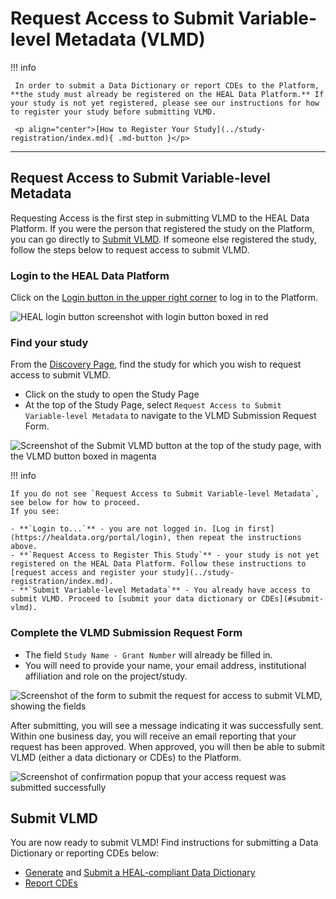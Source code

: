 # Request Access to Submit Variable-level Metadata (VLMD)

!!! info 

     In order to submit a Data Dictionary or report CDEs to the Platform, **the study must already be registered on the HEAL Data Platform.** If your study is not yet registered, please see our instructions for how to register your study before submitting VLMD.

     <p align="center">[How to Register Your Study](../study-registration/index.md){ .md-button }</p>

---

## Request Access to Submit Variable-level Metadata

Requesting Access is the first step in submitting VLMD to the HEAL Data Platform. If you were the person that registered the study on the Platform, you can go directly to [Submit VLMD](#submit-vlmd). If someone else registered the study, follow the steps below to request access to submit VLMD.

### Login to the HEAL Data Platform

Click on the [Login button in the upper right corner](https://healdata.org/portal/login) to log in to the Platform.  

<!-- If you want to play with sizing, you can use something like ![HEAL login screenshot](../img/heal_login.png){: style="height:250px;width:534px"} -->
![HEAL login button screenshot with login button boxed in red](../img/heal_login.png)

### Find your study

From the [Discovery Page](https://healdata.org/portal/discovery), find the study for which you wish to request access to submit VLMD.

- Click on the study to open the Study Page
- At the top of the Study Page, select `Request Access to Submit Variable-level Metadata` to navigate to the VLMD Submission Request Form.

![Screenshot of the Submit VLMD button at the top of the study page, with the VLMD button boxed in magenta](../img/submit_vlmd_req_access_button.png)

!!! info

    If you do not see `Request Access to Submit Variable-level Metadata`, see below for how to proceed.  
    If you see:

    - **`Login to...`** - you are not logged in. [Log in first](https://healdata.org/portal/login), then repeat the instructions above.
    - **`Request Access to Register This Study`** - your study is not yet registered on the HEAL Data Platform. Follow these instructions to [request access and register your study](../study-registration/index.md).  
    - **`Submit Variable-level Metadata`** - You already have access to submit VLMD. Proceed to [submit your data dictionary or CDEs](#submit-vlmd). 

### Complete the VLMD Submission Request Form

- The field `Study Name - Grant Number` will already be filled in.
- You will need to provide your name, your email address, institutional affiliation and role on the project/study.

![Screenshot of the form to submit the request for access to submit VLMD, showing the fields](../img/submit_vlmd_req_access_form.png)

After submitting, you will see a message indicating it was successfully sent. Within one business day, you will receive an email reporting that your request has been approved. When approved, you will then be able to submit VLMD (either a data dictionary or CDEs) to the Platform.  

![Screenshot of confirmation popup that your access request was submitted successfully](../img/submit_vlmd_req_access_popup.png)


## Submit VLMD

You are now ready to submit VLMD! Find instructions for submitting a Data Dictionary or reporting CDEs below:

* [Generate](vlmd_healdata_utils.md) and [Submit a HEAL-compliant Data Dictionary](vlmd_submission.md)
* [Report CDEs](vlmd_submit_CDE.md)

